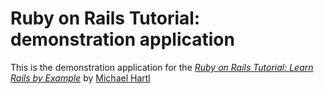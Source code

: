 # Ruby on Rails Tutorial: demonstration application

This is the demonstration application for the [*Ruby on Rails Tutorial: Learn Rails by Example*](http://railstutorial.org)
by [Michael Hartl](http://michaelhartl.com)
